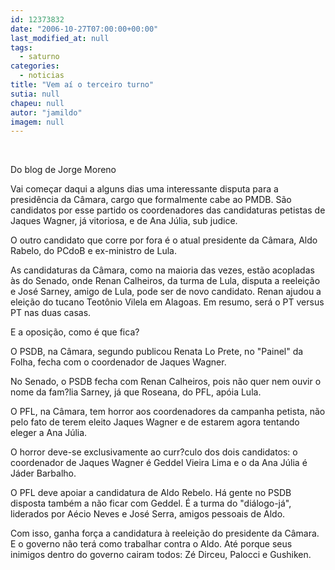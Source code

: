 ```yaml
---
id: 12373832
date: "2006-10-27T07:00:00+00:00"
last_modified_at: null
tags:
  - saturno
categories:
  - noticias
title: "Vem aí o terceiro turno"
sutia: null
chapeu: null
autor: "jamildo"
imagem: null
---
```

<p>&nbsp;</p>
<p>Do blog de Jorge Moreno</p>
<p>Vai come&ccedil;ar daqui a alguns dias uma interessante disputa para a presid&ecirc;ncia da C&acirc;mara, cargo que formalmente cabe ao PMDB. S&atilde;o candidatos por esse partido os coordenadores das candidaturas petistas de Jaques Wagner, j&aacute; vitoriosa, e de Ana J&uacute;lia, sub judice.</p>
<p>O outro candidato que corre por fora &eacute; o atual presidente da C&acirc;mara, Aldo Rabelo, do PCdoB e ex-ministro de Lula.</p>
<p>As candidaturas da C&acirc;mara, como na maioria das vezes, est&atilde;o acopladas &agrave;s do Senado, onde Renan Calheiros, da turma de Lula, disputa a reelei&ccedil;&atilde;o e Jos&eacute; Sarney, amigo de Lula, pode ser de novo candidato. Renan ajudou a elei&ccedil;&atilde;o do tucano Teot&ocirc;nio Vilela em Alagoas. Em resumo, ser&aacute; o PT versus PT nas duas casas.</p>
<p>E a oposi&ccedil;&atilde;o, como &eacute; que fica?</p>
<p>O PSDB, na C&acirc;mara, segundo publicou Renata Lo Prete, no "Painel" da Folha, fecha com o coordenador de Jaques Wagner.</p>
<p>No Senado, o PSDB fecha com Renan Calheiros, pois n&atilde;o quer nem ouvir o nome da fam?lia Sarney, j&aacute; que Roseana, do PFL, ap&oacute;ia Lula.</p>
<p>O PFL, na C&acirc;mara, tem horror aos coordenadores da campanha petista, n&atilde;o pelo fato de terem eleito Jaques Wagner e de estarem agora tentando eleger a Ana J&uacute;lia.</p>
<p>O horror deve-se exclusivamente ao curr?culo dos dois candidatos: o coordenador de Jaques Wagner &eacute; Geddel Vieira Lima e o da Ana J&uacute;lia &eacute; J&aacute;der Barbalho.</p>
<p>O PFL deve apoiar a candidatura de Aldo Rebelo. H&aacute; gente no PSDB disposta tamb&eacute;m a n&atilde;o ficar com Geddel. &Eacute; a turma do "di&aacute;logo-j&aacute;", liderados por A&eacute;cio Neves e Jos&eacute; Serra, amigos pessoais de Aldo.</p>
<p>Com isso, ganha for&ccedil;a a candidatura &agrave; reelei&ccedil;&atilde;o do presidente da C&acirc;mara. E o governo n&atilde;o ter&aacute; como trabalhar contra o Aldo. At&eacute; porque seus inimigos dentro do governo cairam todos: Z&eacute; Dirceu, Palocci e Gushiken.</p>

